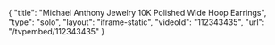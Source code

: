 {
    "title": "Michael Anthony Jewelry 10K Polished Wide Hoop Earrings",
    "type": "solo",
    "layout": "iframe-static",
    "videoId": "112343435",
    "url": "\/tvpembed\/112343435"
}